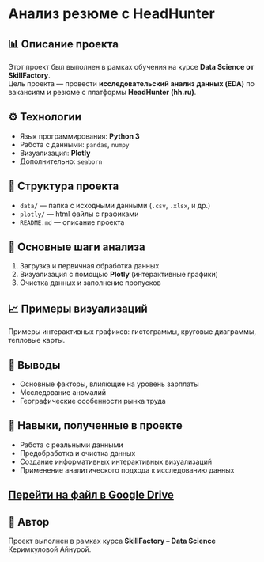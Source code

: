 # Анализ резюме с HeadHunter

## 📊 Описание проекта

Этот проект был выполнен в рамках обучения на курсе **Data Science от SkillFactory**.  
Цель проекта — провести **исследовательский анализ данных (EDA)** по вакансиям и резюме с платформы **HeadHunter (hh.ru)**.

## ⚙️ Технологии

- Язык программирования: **Python 3**
- Работа с данными: `pandas`, `numpy`
- Визуализация: **Plotly**
- Дополнительно: `seaborn`

## 📁 Структура проекта

- `data/` — папка с исходными данными (`.csv`, `.xlsx`, и др.)
- `plotly/` — html файлы с графиками
- `README.md` — описание проекта

## 📌 Основные шаги анализа

1. Загрузка и первичная обработка данных
2. Визуализация с помощью **Plotly** (интерактивные графики)
3. Очистка данных и заполнение пропусков

## 📈 Примеры визуализаций

Примеры интерактивных графиков: гистограммы, круговые диаграммы, тепловые карты.

## 🧠 Выводы

- Основные факторы, влияющие на уровень зарплаты
- Мсследование аномалий
- Географические особенности рынка труда

## 📌 Навыки, полученные в проекте

- Работа с реальными данными
- Предобработка и очистка данных
- Создание информативных интерактивных визуализаций
- Применение аналитического подхода к исследованию данных

## [Перейти на файл в Google Drive](https://drive.google.com/drive/folders/1pzoDwPY3IDhGYsY-Lr8sCgZrZU5r5SKx?usp=drive_link)

## 🚀 Автор

Проект выполнен в рамках курса **SkillFactory – Data Science** Керимкуловой Айнурой.
